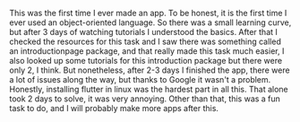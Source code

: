 This was the first time I ever made an app. To be honest, it is the first time I ever used an object-oriented language. So there was a small learning curve, but after 3 days of watching tutorials I understood the basics. After that I checked the resources for this task and I saw there was something called an introductionpage package, and that really made this task much easier, I also looked up some tutorials for this introduction package but there were only 2, I think. But nonetheless, after 2-3 days I finished the app, there were a lot of issues along the way, but thanks to Google it wasn't a problem. Honestly, installing flutter in linux was the hardest part in all this. That alone took 2 days to solve, it was very annoying. Other than that, this was a fun task to do, and I will probably make more apps after this.
